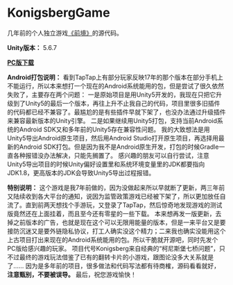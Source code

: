 # KonigsbergGame

几年前的个人独立游戏[《前境》](https://www.taptap.cn/app/55241)的源代码。

**Unity版本：** 5.6.7

[**PC版下载**](https://github.com/guigui17f/KonigsbergGame/releases/download/v1.3.0/Konigsberg_PC.zip)

**Android打包说明：**
看到TapTap上有部分玩家反映17年的那个版本在部分手机上不能运行，所以本来想打一个现在的Android系统能用的包，但是尝试了很久依然失败了，主要存在两个问题：
一是原始项目是用Unity5开发的，我现在只把它升级到了Unity5的最后一个版本，再往上升不止我自己的代码，项目里很多旧插件的代码都已经不兼容了。最尴尬的是有些插件早就下架了，也没办法通过升级插件来兼容最新版本的Unity引擎。
二是如果继续用Unity5打包，支持当前Android系统的Android SDK又和多年前的Unity5存在兼容性问题。
我的大致想法是用Unity5导出Android原生项目，然后用Android Studio打开原生项目，再选择用最新的Android SDK打包。但是因为我不是Android原生开发，打包的时候Gradle一直各种报错没办法解决，只能先搁置了。
感兴趣的朋友可以自行尝试，注意Unity5导出项目的时候Unity偏好设置里和系统环境变量里的JDK都要指向JDK1.8，更高版本的JDK会导致Unity5导出过程报错。

**特别说明：**
这个游戏是我7年前做的，因为没做起来所以早就断了更新，两三年前又陆续收到各大平台的通知，说因为监管政策游戏已经被下架了，所以更加放任自流了。直到前两天想找个手游玩，又登录了TapTap，然后惊奇地发现游戏的测试版竟然还在上面挂着，而且至今还有零星的一些下载。
本来想再发一版更新，去掉之前版本的广告，也就是现在这个可以无限用能量的版本，但是一来平台又是要接防沉迷又是要外链隐私协议，打工人确实没这个精力；二来我也确实没能用这个上古项目打出来现在的Android系统能用的包。所以干脆就开源吧，同时先发个PC版给感兴趣的玩家。
项目代号Konigsberg来自经典的“柯尼斯堡七桥问题”，只不过最终的游戏玩法借鉴了已有的翻转卡片的小游戏，跟图论没多大关系就是了……
因为是多年前的项目，很多做法和代码写法都有待商榷，源码看看就好，**注意甄别，不要被误导。**
最后，祝您游戏愉快！